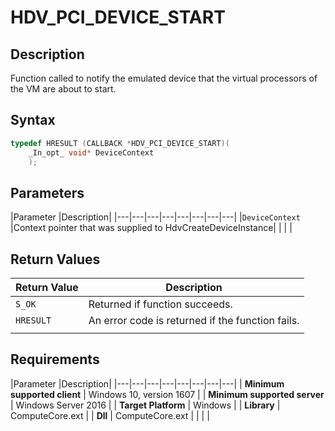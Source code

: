 # HDV_PCI_DEVICE_START

## Description

Function called to notify the emulated device that the virtual processors of the VM are about to start.

## Syntax

```C++
typedef HRESULT (CALLBACK *HDV_PCI_DEVICE_START)(
    _In_opt_ void* DeviceContext
    );
```

## Parameters

|Parameter     |Description|
|---|---|---|---|---|---|---|---|
|`DeviceContext` |Context pointer that was supplied to HdvCreateDeviceInstance|
|    |    |

## Return Values

|Return Value     |Description|
|---|---|
|`S_OK` | Returned if function succeeds.|
|`HRESULT` | An error code is returned if the function fails.
|     |     |

## Requirements

|Parameter     |Description|
|---|---|---|---|---|---|---|---|
| **Minimum supported client** | Windows 10, version 1607 |
| **Minimum supported server** | Windows Server 2016 |
| **Target Platform** | Windows |
| **Library** | ComputeCore.ext |
| **Dll** | ComputeCore.ext |
|    |    |
